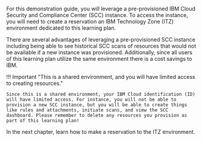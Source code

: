 For this demonstration guide, you will leverage a pre-provisioned IBM Cloud Security and Compliance Center (SCC) instance. To access the instance, you will need to create a reservation an IBM Technology Zone (ITZ) environment dedicated to this learning plan. 

There are several advantages of leveraging a pre-provisioned SCC instance including being able to see historical SCC scans of resources that would not be available if a new instance was provisioned. Additionally, since all users of this learning plan utilize the same environment there is a cost savings to IBM. 

!!! Important "This is a shared environment, and you will have limited access to creating resources."

    Since this is a shared environment, your IBM Cloud identification (ID) will have limited access. For instance, you will not be able to provision a new SCC instance, but you will be able to create things like rules and attachments, initiate scans, and view the SCC dashboard. Please remember to delete any resources you provision as part of this learning plan!

In the next chapter, learn how to make a reservation to the ITZ environment.